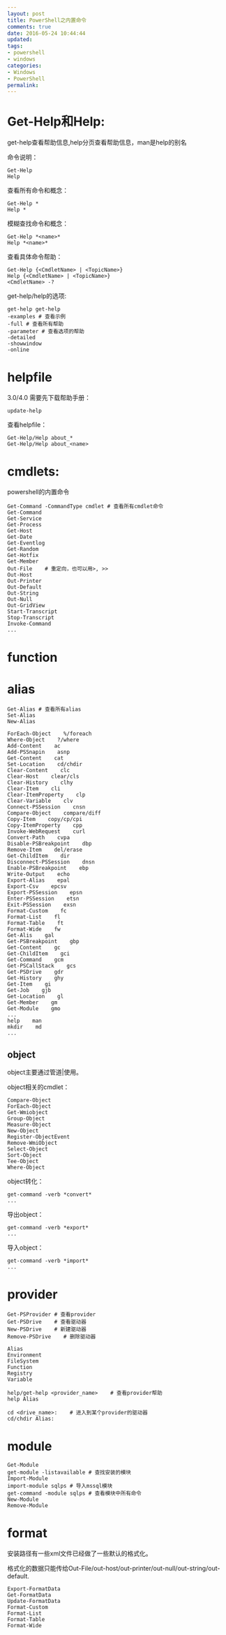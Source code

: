 ```yaml
---
layout: post
title: PowerShell之内置命令
comments: true
date: 2016-05-24 10:44:44
updated:
tags:
- powershell
- windows
categories:
- Windows
- PowerShell
permalink:
---
```


# Get-Help和Help:

get-help查看帮助信息,help分页查看帮助信息，man是help的别名

命令说明：

    Get-Help
    Help

查看所有命令和概念：

    Get-Help *
    Help *

模糊查找命令和概念：

    Get-Help *<name>*
    Help *<name>*

查看具体命令帮助：

    Get-Help {<CmdletName> | <TopicName>}
    Help {<CmdletName> | <TopicName>}
    <CmdletName> -?

get-help/help的选项:

    get-help get-help
    -examples # 查看示例
    -full # 查看所有帮助
    -parameter # 查看选项的帮助
    -detailed
    -showwindow
    -online

# helpfile

3.0/4.0 需要先下载帮助手册：

    update-help

查看helpfile：

    Get-Help/Help about_*
    Get-Help/Help about_<name>

# cmdlets:

powershell的内置命令

    Get-Command -CommandType cmdlet # 查看所有cmdlet命令
    Get-Command
    Get-Service
    Get-Process
    Get-Host
    Get-Date
    Get-Eventlog
    Get-Random
    Get-Hotfix
    Get-Member
    Out-File    # 重定向，也可以用>, >>
    Out-Host
    Out-Printer
    Out-Default
    Out-String
    Out-Null
    Out-GridView
    Start-Transcript
    Stop-Transcript
    Invoke-Command
    ...

# function

# alias

    Get-Alias # 查看所有alias
    Set-Alias
    New-Alias

    ForEach-Object    %/foreach
    Where-Object    ?/where
    Add-Content    ac
    Add-PSSnapin    asnp
    Get-Content    cat
    Set-Location    cd/chdir
    Clear-Content    clc
    Clear-Host    clear/cls
    Clear-History    clhy
    Clear-Item    cli
    Clear-ItemProperty    clp
    Clear-Variable    clv
    Connect-PSSession    cnsn
    Compare-Object    compare/diff
    Copy-Item    copy/cp/cpi
    Copy-ItemProperty    cpp
    Invoke-WebRequest    curl
    Convert-Path    cvpa
    Disable-PSBreakpoint    dbp
    Remove-Item    del/erase
    Get-ChildItem    dir
    Disconnect-PSSession    dnsn
    Enable-PSBreakpoint    ebp
    Write-Output    echo
    Export-Alias    epal
    Export-Csv    epcsv
    Export-PSSession    epsn
    Enter-PSSession    etsn
    Exit-PSSession    exsn
    Format-Custom    fc
    Format-List    fl
    Format-Table    ft
    Format-Wide    fw
    Get-Alis    gal
    Get-PSBreakpoint    gbp
    Get-Content    gc
    Get-ChildItem    gci
    Get-Command    gcm
    Get-PSCallStack    gcs
    Get-PSDrive    gdr
    Get-History    ghy
    Get-Item    gi
    Get-Job    gjb
    Get-Location    gl
    Get-Member    gm
    Get-Module    gmo
    ...
    help    man
    mkdir    md
    ...

## object

object主要通过管道|使用。

object相关的cmdlet：

    Compare-Object
    ForEach-Object
    Get-Wmiobject
    Group-Object
    Measure-Object
    New-Object
    Register-ObjectEvent
    Remove-WmiObject
    Select-Object
    Sort-Object
    Tee-Object
    Where-Object

object转化：

    get-command -verb *convert*
    ...

导出object：

    get-command -verb *export*
    ...

导入object：

    get-command -verb *import*
    ...

# provider

    Get-PSProvider # 查看provider
    Get-PSDrive    # 查看驱动器
    New-PSDrive    # 新建驱动器
    Remove-PSDrive    # 删除驱动器

    Alias
    Environment
    FileSystem
    Function
    Registry
    Variable

    help/get-help <provider_name>    # 查看provider帮助
    help Alias

    cd <drive_name>:    # 进入到某个provider的驱动器
    cd/chdir Alias:

# module

    Get-Module
    get-module -listavailable # 查找安装的模块
    Import-Module
    import-module sqlps # 导入mssql模块
    get-command -module sqlps # 查看模块中所有命令
    New-Module
    Remove-Module

# format

安装路径有一些xml文件已经做了一些默认的格式化。

格式化的数据只能传给Out-File/out-host/out-printer/out-null/out-string/out-default.

    Export-FormatData
    Get-FormatData
    Update-FormatData
    Format-Custom
    Format-List
    Format-Table
    Format-Wide
